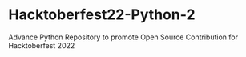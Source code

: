 # Hacktoberfest22-Python-2
Advance Python Repository to promote Open Source Contribution for Hacktoberfest 2022
